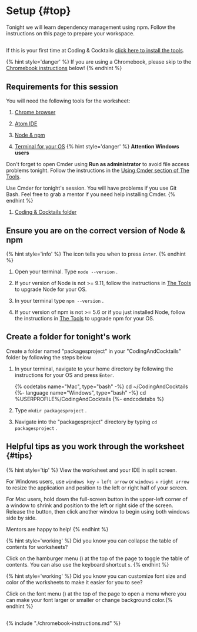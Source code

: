 # Setup {#top}
Tonight we will learn dependency management using npm. Follow the instructions on this page to prepare your workspace.

<!-- trick markdown to give me a little space between these two sections of text -->
## 
If this is your first time at Coding & Cocktails [click here to install the tools](http://bit.ly/CnCTheTools). 

{% hint style='danger' %}
If you are using a Chromebook, please skip to the [Chromebook instructions](#chromebook-instructions) below!
{% endhint %}


## Requirements for this session

You will need the following tools for the worksheet:
1. [Chrome browser](https://codingandcocktailskc.gitbooks.io/coding-cocktails-the-tools/content/tools-browser/)

1. [Atom IDE](https://codingandcocktailskc.gitbooks.io/coding-cocktails-the-tools/content/tools-atom/)

1. [Node & npm](https://codingandcocktailskc.gitbooks.io/coding-cocktails-the-tools/content/tools-node/)

1. [Terminal for your OS](https://codingandcocktailskc.gitbooks.io/coding-cocktails-the-tools/content/tools-command-line/)
   {% hint style='danger' %}
**Attention Windows users**

Don't forget to open Cmder using **Run as administrator** to avoid file access problems tonight. Follow the instructions in the [Using Cmder section of The Tools](https://codingandcocktailskc.gitbooks.io/coding-cocktails-the-tools/content/tools-command-line/cmder.html#using-cmder).


Use Cmder for tonight's session. You will have problems if you use Git Bash. Feel free to grab a mentor if you need help installing Cmder.
   {% endhint %}

1. [Coding & Cocktails folder](https://codingandcocktailskc.gitbooks.io/coding-cocktails-the-tools/content/tips-directory-structure/)


## Ensure you are on the correct version of Node & npm

{% hint style='info' %}
The <i class="fa fa-share fa-rotate-180"></i> icon tells you when to press `Enter`.
{% endhint %}

1.  Open your terminal. Type `node --version` <i class="fa fa-share fa-rotate-180"></i>.

1. If your version of Node is not >= 9.11, follow the instructions in [The Tools](https://codingandcocktailskc.gitbooks.io/coding-cocktails-the-tools/content/tools-node/) to upgrade Node for your OS.

1. In your terminal type `npm --version` <i class="fa fa-share fa-rotate-180"></i>.

1. If your version of npm is not >= 5.6 or if you just installed Node, follow the instructions in [The Tools](https://codingandcocktailskc.gitbooks.io/coding-cocktails-the-tools/content/tools-node/#npm) to upgrade npm for your OS.


## Create a folder for tonight's work

Create a folder named "packagesproject" in your "CodingAndCocktails" folder by following the steps below

1. In your terminal, navigate to your home directory by following the instructions for your OS and press `Enter`.

   {% codetabs name="Mac", type="bash" -%} 
cd ~/CodingAndCocktails
   {%- language name="Windows", type="bash" -%} 
cd %USERPROFILE%/CodingAndCocktails
   {%- endcodetabs %}

1. Type `mkdir packagesproject` <i class="fa fa-share fa-rotate-180"></i>.

1. Navigate into the "packagesproject" directory by typing `cd packagesproject` <i class="fa fa-share fa-rotate-180"></i>.


## Helpful tips as you work through the worksheet {#tips}

{% hint style='tip' %}
View the worksheet and your IDE in split screen. 

For Windows users, use `windows key` + `left arrow` or `windows` + `right arrow` to resize the application and position to the left or right half of your screen.

For Mac users, hold down the full-screen button in the upper-left corner of a window to shrink and position to the left or right side of the screen. Release the button, then click another window to begin using both windows side by side.

Mentors are happy to help!
{% endhint %}

{% hint style='working' %}
Did you know you can collapse the table of contents for worksheets?

Click on the hamburger menu (<i class="fa fa-bars" aria-hidden="true"></i>) at the top of the page to toggle the table of contents. You can also use the keyboard shortcut `s`.
{% endhint %}

{% hint style='working' %}
Did you know you can customize font size and color of the worksheets to make it easier for you to see?

Click on the font menu (<i class="fa fa-font" aria-hidden="true"></i>) at the top of the page to open a menu where you can make your font larger or smaller or change background color.{% endhint %}

<!-- trick markdown to give me a little space between these two sections of text -->
## 
<!--sec data-title="Chromebook instructions" data-id="section0" data-show=true data-collapse=true ces-->
{% include "./chromebook-instructions.md" %}
<!--endsec-->
